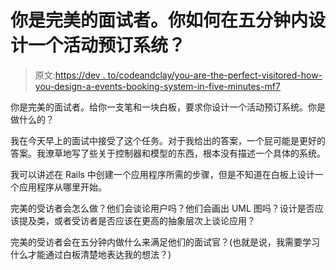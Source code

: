 # 你是完美的面试者。你如何在五分钟内设计一个活动预订系统？

> 原文:[https://dev . to/codeandclay/you-are-the-perfect-visitored-how-you-design-a-events-booking-system-in-five-minutes-mf7](https://dev.to/codeandclay/you-are-the-perfect-interviewee-how-would-you-design-an-events-booking-system-in-five-minutes-mf7)

你是完美的面试者。给你一支笔和一块白板，要求你设计一个活动预订系统。你是做什么的？

我在今天早上的面试中接受了这个任务。对于我给出的答案，一个屁可能是更好的答案。我潦草地写了些关于控制器和模型的东西，根本没有描述一个具体的系统。

我可以讲述在 Rails 中创建一个应用程序所需的步骤，但是不知道在白板上设计一个应用程序从哪里开始。

完美的受访者会怎么做？他们会谈论用户吗？他们会画出 UML 图吗？设计是否应该提及类，或者受访者是否应该在更高的抽象层次上谈论应用？

完美的受访者会在五分钟内做什么来满足他们的面试官？(也就是说，我需要学习什么才能通过白板清楚地表达我的想法？)